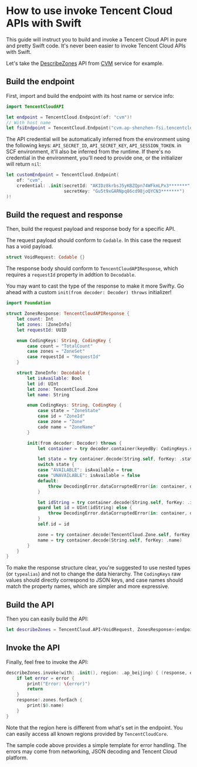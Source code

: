 # How to use invoke Tencent Cloud APIs with Swift

This guide will instruct you to build and invoke a Tencent Cloud API in pure and pretty Swift code. It's never been easier to invoke Tencent Cloud APIs with Swift.

Let's take the [DescribeZones](https://intl.cloud.tencent.com/document/product/213/35071) API from [CVM](https://intl.cloud.tencent.com/product/cvm) service for example.

## Build the endpoint

First, import and build the endpoint with its host name or service info:

```swift
import TencentCloudAPI

let endpoint = TencentCloud.Endpoint(of: "cvm")!
// With host name
let fsiEndpoint = TencentCloud.Endpoint("cvm.ap-shenzhen-fsi.tencentcloudapi.com")!
```

The API credential will be automatically inferred from the environment using the following keys: `API_SECRET_ID`, `API_SECRET_KEY`, `API_SESSION_TOKEN`. in SCF environment, it'll also be inferred from the runtime. If there's no credential in the environment, you'll need to provide one, or the initializer will return `nil`:

```swift
let customEndpoint = TencentCloud.Endpoint(
    of: "cvm",
    credential: .init(secretId: "AKIDz8krbsJ5yKBZQpn74WFkmLPx3*******",
                      secretKey: "Gu5t9xGARNpq86cd98joQYCN3*******")
)!
```

## Build the request and response


Then, build the request payload and response body for a specific API.

The request payload should conform to `Codable`. In this case the request has a void payload.

```swift
struct VoidRequest: Codable {}
```

The response body should conform to `TencentCloudAPIResponse`, which requires a `requestId` property in addtion to `Decodable`.

You may want to cast the type of the response to make it more Swifty. Go ahead with a custom `init(from decoder: Decoder) throws` initializer!

```swift
import Foundation

struct ZonesResponse: TencentCloudAPIResponse {
    let count: Int
    let zones: [ZoneInfo]
    let requestId: UUID

    enum CodingKeys: String, CodingKey {
        case count = "TotalCount"
        case zones = "ZoneSet"
        case requestId = "RequestId"
    }

    struct ZoneInfo: Decodable {
        let isAvailable: Bool
        let id: UInt
        let zone: TencentCloud.Zone
        let name: String

        enum CodingKeys: String, CodingKey {
            case state = "ZoneState"
            case id = "ZoneId"
            case zone = "Zone"
            cade name = "ZoneName"
        }

        init(from decoder: Decoder) throws {
            let container = try decoder.container(keyedBy: CodingKeys.self)

            let state = try container.decode(String.self, forKey: .state)
            switch state {
            case "AVAILABLE": isAvailable = true
            case "UNAVAILABLE": isAvailable = false
            default: 
                throw DecodingError.dataCorruptedError(in: container, debugDescription: "Expected ZoneState to be AVAILABLE or UNAVAILABLE, but `\(state)` does not forfill format")
            }

            let idString = try container.decode(String.self, forKey: .id)
            guard let id = UInt(idString) else {
                throw DecodingError.dataCorruptedError(in: container, debugDescription: "Expected ZoneId to be an integer, but `\(idString)` does not forfill format")
            }
            self.id = id

            zone = try container.decode(TencentCloud.Zone.self, forKey: .zone)
            name = try container.decode(String.self, forKey: .name)
        }
    }
}
```

To make the response structure clear, you're suggested to use nested types (or `typealias`) and not to change the data hierarchy. The `CodingKeys` raw values should directly correspond to JSON keys, and case names should match the property names, which are simpler and more expressive.

## Build the API

Then you can easily build the API:

```swift
let describeZones = TencentCloud.API<VoidRequest, ZonesResponse>(endpoint: endpoint, action: "DescribeZones", version: "2017-03-12")
```

## Invoke the API

Finally, feel free to invoke the API:

```swift
describeZones.invoke(with: .init(), region: .ap_beijing) { (response, error) ->
    if let error = error {
        print("Error: \(error)")
        return
    }
    response!.zones.forEach {
        print($0.name)
    }
}
```

Note that the region here is different from what's set in the endpoint. You can easily access all known regions provided by `TencentCloudCore`.

The sample code above provides a simple template for error handling. The errors may come from networking, JSON decoding and Tencent Cloud platform.
